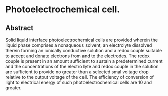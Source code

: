 # Photoelectrochemical cell.

## Abstract
Solid liquid interface photoelectrochemical cells are provided wherein the liquid phase comprises a nonaqueous solvent, an electrolyte dissolved therein forming an ionically conductive solution and a redox couple suitable to accept and donate electrons from and to the electrodes. The redox couple is present in an amount sufficient to sustain a predetermined current and the concentrations of the electro lyte and redox couple in the solution are sufficient to provide no greater than a selected smal voltage drop relative to the output voltage of the cell. The efficiency of conversion of light to electrical energy of such photoelectrochemical cells are 10 and greater.
